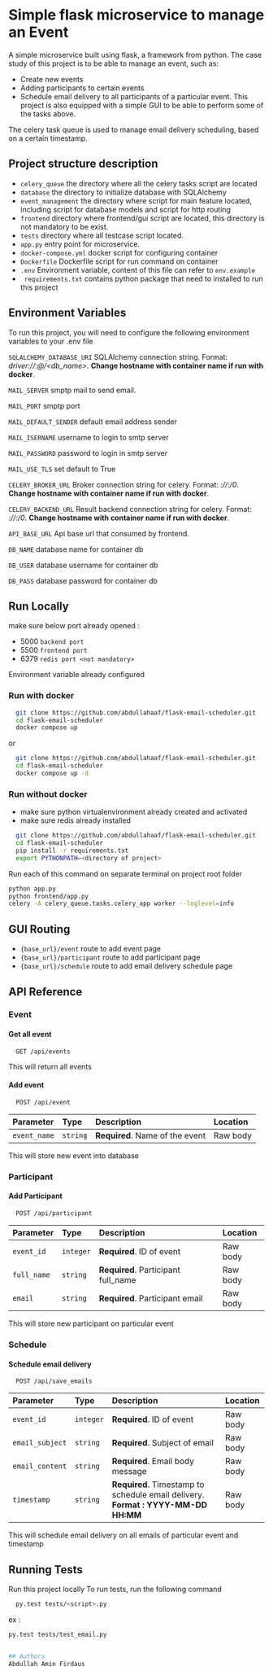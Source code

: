 
# Simple flask microservice to manage an Event

A simple microservice built using flask, a framework from python. The case study of this project is to be able to manage an event, such as:
- Create new events
- Adding participants to certain events
- Schedule email delivery to all participants of a particular event.
This project is also equipped with a simple GUI to be able to perform some of the tasks above.

The celery task queue is used to manage email delivery scheduling, based on a certain timestamp.

## Project structure description
- ```celery_queue``` the directory where all the celery tasks script are located
- ```database``` the directory to initialize database with SQLAlchemy
- ```event_management``` the directory where script for main feature located, including script for database models and script for http routing
- ```frontend``` directory where frontend/gui script are located, this directory is not mandatory to be exist.
- ```tests``` directory where all testcase script located.
- ```app.py``` entry point for microservice.
- ```docker-compose.yml``` docker script for configuring container
- ```Dockerfile``` Dockerfile script for run command on container
- ```.env``` Environment variable, content of this file can refer to ```env.example```
- ``` requirements.txt``` contains python package that need to installed to run this project


## Environment Variables

To run this project, you will need to configure the following environment variables to your .env file

`SQLALCHEMY_DATABASE_URI` SQLAlchemy connection string. Format: *driver://<username>:<password>@<hostname or ip_address>/<db_name>*. **Change hostname with container name if run with docker**.

`MAIL_SERVER` smptp mail to send email.

`MAIL_PORT` smptp port

`MAIL_DEFAULT_SENDER` default email address sender

`MAIL_ISERNAME` username to login to smtp server

`MAIL_PASSWORD` password to login in smtp server

`MAIL_USE_TLS` set default to True

`CELERY_BROKER_URL` Broker connection string for celery. Format: *<driver>://<hostname or ip_address>:<port>/0*. **Change hostname with container name if run with docker**.

`CELERY_BACKEND_URL` Result backend connection string for celery. Format: *<driver>://<hostname or ip_address>:<port>/0*. **Change hostname with container name if run with docker**.

`API_BASE_URL` Api base url that consumed by frontend.

`DB_NAME` database name for container db

`DB_USER` database username for container db

`DB_PASS` database password for container db


## Run Locally
make sure below port already opened :
- 5000 ```backend port```
- 5500 ```frontend port```
- 6379 ```redis port <not mandatory>```

Environment variable already configured

### Run with docker

```bash
  git clone https://github.com/abdullahaaf/flask-email-scheduler.git
  cd flask-email-scheduler
  docker compose up
```
or
```bash
  git clone https://github.com/abdullahaaf/flask-email-scheduler.git
  cd flask-email-scheduler
  docker compose up -d
```
### Run without docker
- make sure python virtualenvironment already created and activated
- make sure redis already installed
```bash
  git clone https://github.com/abdullahaaf/flask-email-scheduler.git
  cd flask-email-scheduler
  pip install -r requirements.txt
  export PYTHONPATH=<directory of project>
```
Run each of this command on separate terminal on project root folder
```bash
python app.py
python frontend/app.py
celery -A celery_queue.tasks.celery_app worker --loglevel=info
```

## GUI Routing
- `{base_url}/event` route to add event page
- `{base_url}/participant` route to add participant page
- `{base_url}/schedule` route to add email delivery schedule page


## API Reference
### Event
#### Get all event

```http
  GET /api/events
```
This will return all events

#### Add event

```http
  POST /api/event
```

| Parameter | Type     | Description                       | Location |
| :-------- | :------- | :-------------------------------- | :---------
| `event_name`      | `string` | **Required**. Name of the event | Raw body

This will store new event into database

### Participant
#### Add Participant

```http
  POST /api/participant
```

| Parameter | Type     | Description                       | Location |
| :-------- | :------- | :-------------------------------- | :---------
| `event_id`      | `integer` | **Required**. ID of event | Raw body
| `full_name`      | `string` | **Required**. Participant full_name | Raw body
| `email`      | `string` | **Required**. Participant email | Raw body

This will store new participant on particular event

### Schedule
#### Schedule email delivery

```http
  POST /api/save_emails
```

| Parameter | Type     | Description                       | Location |
| :-------- | :------- | :-------------------------------- | :---------
| `event_id`      | `integer` | **Required**. ID of event | Raw body
| `email_subject`      | `string` | **Required**. Subject of email | Raw body
| `email_content`      | `string` | **Required**. Email body message | Raw body
| `timestamp`      | `string` | **Required**. Timestamp to schedule email delivery. **Format : YYYY-MM-DD HH:MM**  | Raw body

This will schedule email delivery on all emails of particular event and timestamp

## Running Tests
Run this project locally
To run tests, run the following command

```bash
  py.test tests/<script>.py
```
ex :
```bash
py.test tests/test_email.py


## Authors
Abdullah Amin Firdaus